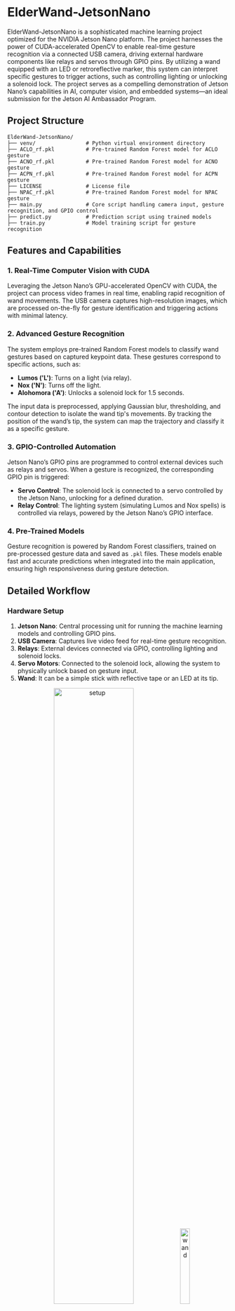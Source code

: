 # ElderWand-JetsonNano

ElderWand-JetsonNano is a sophisticated machine learning project optimized for the NVIDIA Jetson Nano platform. The project harnesses the power of CUDA-accelerated OpenCV to enable real-time gesture recognition via a connected USB camera, driving external hardware components like relays and servos through GPIO pins. By utilizing a wand equipped with an LED or retroreflective marker, this system can interpret specific gestures to trigger actions, such as controlling lighting or unlocking a solenoid lock. The project serves as a compelling demonstration of Jetson Nano’s capabilities in AI, computer vision, and embedded systems—an ideal submission for the Jetson AI Ambassador Program.

## Project Structure

```
ElderWand-JetsonNano/
├── venv/                # Python virtual environment directory
├── ACLO_rf.pkl          # Pre-trained Random Forest model for ACLO gesture
├── ACNO_rf.pkl          # Pre-trained Random Forest model for ACNO gesture
├── ACPN_rf.pkl          # Pre-trained Random Forest model for ACPN gesture
├── LICENSE              # License file
├── NPAC_rf.pkl          # Pre-trained Random Forest model for NPAC gesture
├── main.py              # Core script handling camera input, gesture recognition, and GPIO control
├── predict.py           # Prediction script using trained models
├── train.py             # Model training script for gesture recognition
```

## Features and Capabilities

### 1. **Real-Time Computer Vision with CUDA**
   Leveraging the Jetson Nano’s GPU-accelerated OpenCV with CUDA, the project can process video frames in real time, enabling rapid recognition of wand movements. The USB camera captures high-resolution images, which are processed on-the-fly for gesture identification and triggering actions with minimal latency.

### 2. **Advanced Gesture Recognition**
   The system employs pre-trained Random Forest models to classify wand gestures based on captured keypoint data. These gestures correspond to specific actions, such as:
   - **Lumos ('L')**: Turns on a light (via relay).
   - **Nox ('N')**: Turns off the light.
   - **Alohomora ('A')**: Unlocks a solenoid lock for 1.5 seconds.

   The input data is preprocessed, applying Gaussian blur, thresholding, and contour detection to isolate the wand tip's movements. By tracking the position of the wand’s tip, the system can map the trajectory and classify it as a specific gesture.

### 3. **GPIO-Controlled Automation**
   Jetson Nano’s GPIO pins are programmed to control external devices such as relays and servos. When a gesture is recognized, the corresponding GPIO pin is triggered:
   - **Servo Control**: The solenoid lock is connected to a servo controlled by the Jetson Nano, unlocking for a defined duration.
   - **Relay Control**: The lighting system (simulating Lumos and Nox spells) is controlled via relays, powered by the Jetson Nano’s GPIO interface.

### 4. **Pre-Trained Models**
   Gesture recognition is powered by Random Forest classifiers, trained on pre-processed gesture data and saved as `.pkl` files. These models enable fast and accurate predictions when integrated into the main application, ensuring high responsiveness during gesture detection.

## Detailed Workflow

### Hardware Setup

1. **Jetson Nano**: Central processing unit for running the machine learning models and controlling GPIO pins.
2. **USB Camera**: Captures live video feed for real-time gesture recognition.
3. **Relays**: External devices connected via GPIO, controlling lighting and solenoid locks.
4. **Servo Motors**: Connected to the solenoid lock, allowing the system to physically unlock based on gesture input.
5. **Wand**: It can be a simple stick with reflective tape or an LED at its tip.

<p align="center">
<img src="setup.jpeg" alt="setup" width="60%"> <img src="wand.jpeg" alt="wand" width="20.98%">
</p>

```
SERVO_PIN = 33  # Change this to the GPIO pin connected to the servo
GPIO_PIN_LUMOS = 32  # GPIO pin for Lumos
```
### Image Processing Pipeline

Once the `main.py` script is executed, the system initializes the camera and begins capturing frames. The frames are processed using the following steps:

1. **Frame Capture and Preprocessing**:
   - The camera captures a live video stream, which is resized and converted into grayscale for better blob detection performance.
   - Gaussian blur and binary thresholding are applied to isolate the wand’s LED or reflective tip.

2. **Keypoint Detection**:
   - Using OpenCV’s `SimpleBlobDetector`, the wand’s tip is detected and tracked across frames. Parameters such as color, area, and circularity are fine-tuned for accurate detection of the wand marker.

3. **Gesture Path Recognition**:
   - The system monitors the trajectory of the wand’s tip from the start point to the end point. If the gesture matches predefined paths, such as an ‘L’ or ‘A’, the corresponding action is triggered (e.g., turning on a light or unlocking a door).
   - This is further refined by mapping keypoints and drawing lines between consecutive points to form a recognizable shape.

4. **Gesture Prediction**:
   - Once the gesture is fully traced, the frame is processed by the `predict.py` script, which uses the pre-trained Random Forest model to classify the gesture. Based on the output, the appropriate GPIO action is executed (light on/off or lock control).

You're right! Since the Jetson Nano runs JetPack, which is based on Ubuntu, the setup instructions should be focused on Linux/Ubuntu environments. Let's update that section to reflect that. Here’s the corrected version:

---

## Getting Started

### Prerequisites

Before running the project, make sure you have Jetson Nano set up with JetPack (which includes support for CUDA, cuDNN, TensorRT, and other libraries necessary for machine learning and computer vision tasks). Ensure you have OpenCV compiled with CUDA support for optimal performance.

You can install the necessary Python dependencies with the following command:

```bash
pip install scikit-learn pandas joblib numpy pillow opencv-python Jetson.GPIO
```

### Virtual Environment Setup

1. **Create a virtual environment**:
    ```bash
    python3 -m venv venv
    ```

2. **Activate the environment**:
    ```bash
    source venv/bin/activate
    ```

3. **Install the required dependencies**:
    ```bash
    pip install -r requirements.txt
    ```

### Running the Project

#### Model Training

To train the gesture recognition models, use the `train.py` script:

```bash
python train.py
```

#### Gesture Prediction

To predict and trigger actions based on wand gestures, run the `predict.py` script:

```bash
python predict.py
```

#### Main Application Execution

To execute the full application, including real-time video processing, gesture recognition, and GPIO control, run:

```bash
python main.py
```
Upon execution, the system will start capturing live video, allowing you to trace gestures with your wand. For instance, tracing an 'L' shape will activate the light (Lumos), and tracing an 'A' shape will unlock the solenoid lock (Alohomora).

---

## Technical Specifications

- **OpenCV CUDA**: The project relies on OpenCV compiled with CUDA support, enabling GPU acceleration on the Jetson Nano. This significantly speeds up tasks such as frame capture, blob detection, and image preprocessing.
- **Gesture Detection**: The system uses blob detection parameters to filter keypoints based on properties like color, area, and circularity, ensuring robust gesture tracking in real-world conditions.
- **GPIO Handling**: The Jetson.GPIO library is used for interfacing with external devices through the Jetson Nano’s GPIO pins, enabling real-world interaction based on AI predictions.

### Future Enhancements

- **Expanded Gesture Library**: Future iterations may include additional gestures and control mechanisms, integrating more complex AI models for enhanced accuracy.
- **IoT Integration**: Expanding the project to include remote monitoring and control via IoT could further showcase the system’s capabilities in real-world automation scenarios.

## Acknowledgements

Special thanks to the developers and contributors of the libraries used in this project:
- `scikit-learn`
- `pandas`
- `joblib`
- `numpy`
- `pillow`
- `opencv-python`
- `Jetson.GPIO`

## Contributing

Contributions are welcome! You can submit issues and pull requests through the [GitHub repository](https://github.com/Jjateen/ElderWand-JetsonNano).

---

For a demo, check out the [video](https://drive.google.com/file/d/1CB1uXlzaIKtvNENYo6e2GBvyCuiSXDgl/view?usp=drivesdk).

---

Thank you for exploring ElderWand-JetsonNano!
